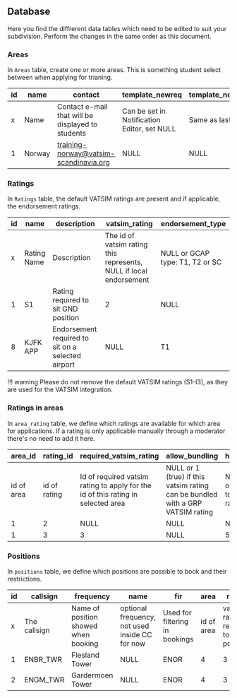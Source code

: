 
## Database

Here you find the diffrerent data tables which need to be edited to suit your subdivision. Perform the changes in the same order as this document.

### Areas

In `Areas` table, create one or more areas. This is something student select between when applying for trianing.

| id | name | contact | template_newreq | template_newmentor | template_pretraining | feedback_url |
| ------- | --- | --- | --- |  --- |  --- | --- |
| x | Name | Contact e-mail that will be displayed to students | Can be set in Notification Editor, set NULL | Same as last | Same as last | URL to feedback form shown in training completed email |
| 1 | Norway | training-norway@vatsim-scandinavia.org | NULL | NULL | NULL | https://forms.gle/your-feedback-form |

### Ratings

In `Ratings` table, the default VATSIM ratings are present and if applicable, the endorsement ratings.

| id | name | description | vatsim_rating | endorsement_type | 
| ------- | --- | --- | --- | --- |
| x | Rating Name | Description | The id of vatsim rating this represents, NULL if local endorsement | NULL or GCAP type: T1, T2 or SC |
| 1 | S1 | Rating required to sit GND position | 2 | NULL |
| 8 | KJFK APP | Endorsement required to sit on a selected airport | NULL | T1 |

!!! warning
    Please do not remove the default VATSIM ratings (S1-I3), as they are used for the VATSIM integration.

### Ratings in areas

In `area_rating` table, we define which ratings are available for which area for applications. If a rating is only applicable manually through a moderator there's no need to add it here.

| area_id | rating_id | required_vatsim_rating | allow_bundling | hour_requirement | queue_length_low | queue_lenght_high |
| ------- | --- | --- | --- | --- | --- | --- |
| id of area | id of rating | Id of required vatsim rating to apply for the id of this rating in selected area | NULL or 1 (true) if this vatsim rating can be bundled with a GRP VATSIM rating | NULL or number of hours required to apply for this rating | Filled in by automation | Filled in by automation |
| 1 | 2 | NULL | NULL | NULL | NULL | NULL |
| 1 | 3 | 3 | NULL | 50 | NULL | NULL |

### Positions

In `positions` table, we define which positions are possible to book and their restrictions.

| id | callsign | frequency | name | fir | area | rating | required_facility_rating_id |
| ------- | --- | --- | --- | --- | --- | --- | --- |
| x | The callsign | Name of position showed when booking | optional frequency, not used inside CC for now | Used for filtering in bookings | id of area | vatsim rating id required to book position | rating id of the tiered rating required to book this position
| 1 | ENBR_TWR | Flesland Tower | NULL | ENOR | 4 | 3 | NULL
| 2 | ENGM_TWR | Gardermoen Tower | NULL | ENOR | 4 | 3 | 8
